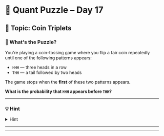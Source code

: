 # 🧠 Quant Puzzle – Day 17

## 📌 Topic: Coin Triplets

### 🤔 What's the Puzzle?

You're playing a coin-tossing game where you flip a fair coin repeatedly until one of the following patterns appears:

- `HHH` — three heads in a row
- `THH` — a tail followed by two heads

The game stops when the **first** of these two patterns appears.

**What is the probability that `HHH` appears before `THH`?**

---

### 💡 Hint

<details>
<summary>Hint</summary>

Think of modeling the problem using a **Markov chain** with states based on the latest outcomes (`S`, `H`, `HH`, `T`, `TH`, etc). Track transitions until one of the absorbing states (`HHH` or `THH`) is reached.

</details>

---


---
